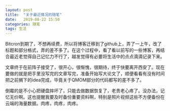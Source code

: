 ```yaml
---
layout: post
title:  "关于最近情况的随笔"
date:   2019-08-22 15:50
categories: 随笔
tags: 生活
---
```


Bitcron到期了，不想再续费，所以将博客迁移到了github上，弄了一上午，改了标题和部分格式，弄的差不多了。在这个过程中，看了看以前写的一些博客，再结合最近老觉得自己记忆力不行了，越发觉得有必要将生活中的点点滴滴记录下来。



文章终于在前阵子接受了，很开心，很惭愧，很期待，终于快要离开西安了。现在要做的就是把手里没写完的文章写完，准备开始写大论文了，顺便看看有没有时间把之前搁下的idea完成，毕竟关于QMOM部分的代码都写的差不多了。



倒霉的是不小心把硬盘摔坏了，只能去做数据恢复了，老贵老心疼了。没办法，记忆无价啊。这也提醒我要及时备份重要资料啊，特别是照片视频这些不方便备份在云端的海量数据。肉疼，肉疼，肉疼。